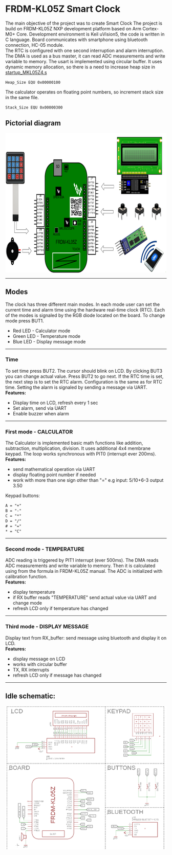 # FRDM-KL05Z Smart Clock

The main objective of the project was to create Smart Clock The project is build on FRDM-KL05Z NXP development platform based on Arm Cortex-M0+ Core. Development environment is Keil uVision5, the code is written in C language. Board communicates with smartphone using bluetooth connection, HC-05 module.</br>
The RTC is configured with one second interruption and alarm interruption. The DMA is used as a bus master, it can read ADC measurements and write variable to memory. The usart is implemented using circular buffer. It uses dynamic memory allocation, so there is a need to increase heap size in [startup_MKL05Z4.s](RTE/Device/MKL05Z32xxx4/startup_MKL05Z4.s)
```
Heap_Size EQU 0x00000100
```
The calculator operates on floating point numbers, so increment stack size in the same file.
```
Stack_Size EQU 0x00000300
```
## Pictorial diagram
<img src="photos/scheme_block.png" width="800" height="435">

----

## Modes
The clock has three different main modes. In each mode user can set the current time and alarm time using the hardware real-time clock (RTC). Each of the modes is signaled by the RGB diode located on the board. To change mode press BUT1.
- Red LED - Calculator mode
- Green LED - Temperature mode
- Blue LED - Display message mode

----

### Time
To set time press BUT2. The cursor should blink on LCD. By clicking BUT3 you can change actual value. Press BUT2 to go next. If the RTC time is set, the next step is to set the  RTC alarm. Configuration is the same as for RTC time. Setting the alarm is signaled by sending a message via UART.
</br>**Features:**
- Display time on LCD, refresh every 1 sec
- Set alarm, send via UART
- Enable buzzer when alarm
----

### First mode - CALCULATOR
The Calculator is implemented basic math functions like addition, subtraction, multiplication, division. It uses additional 4x4 membrane keypad. The loop works synchronous with PIT0 (interrupt ever 200ms).
</br>**Features:**
- send mathematical operation via UART
- display floating point number if needed
- work with more than one sign other than "=" e.g input: 5/10+6-3 output 3.50

Keypad buttons: </br>
```
A = "+"
B = "-"
C = "*"
D = "/"
# = "="
* = "C"
```

----

### Second mode - TEMPERATURE 
ADC reading is triggered by PIT1 interrupt (ever 500ms). The DMA reads ADC measurements and write variable to memory. Then it is calculated using from the formula in FRDM-KL05Z manual. The ADC is initialized with calibration function.
</br>**Features:**
- display temperature
- if RX buffer reads "TEMPERATURE" send actual value via UART and change mode
- refresh LCD only if temperature has changed

----

### Third mode - DISPLAY MESSAGE
Display text from RX_buffer: send message using bluetooth and display it on LCD. 
</br>**Features:**
- display message on LCD
- works with circular buffer
- TX, RX interrupts
- refresh LCD only if message has changed

----

## Idle schematic:
<img src="photos/schematic.png" />
